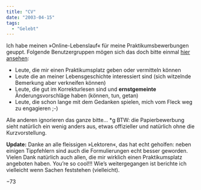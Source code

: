 ```yaml
---
title: "CV"
date: "2003-04-15"
tags:
  - "Gelebt"
---
```


Ich habe meinen »Online-Lebenslauf« für meine Praktikumsbewerbungen geuppt. Folgende Benutzergruppen mögen sich das doch bitte einmal [hier ansehen](# "Nico Brünjes - Onlinebewerbung - CV"):

- Leute, die mir einen Praktikumsplatz geben oder vermitteln können
- Leute die an meiner Lebensgeschichte interessiert sind (sich witzelnde Bemerkung aber verkneifen können)
- Leute, die gut im Korrekturlesen sind und **ernstgemeinte** Änderungsvorschläge haben (können, tun, getan)
- Leute, die schon lange mit dem Gedanken spielen, mich vom Fleck weg zu engagieren ;-)

Alle anderen ignorieren das ganze bitte… \*g
BTW: die Papierbewerbung sieht natürlich ein wenig anders aus, etwas offizieller und natürlich ohne die Kurzvorstellung.

**Update:** Danke an alle fleissigen »Lektoren«, das hat echt geholfen: neben einigen Tippfehlern sind auch die Formulierungen echt besser geworden. Vielen Dank natürlich auch allen, die mir wirklich einen Praktikumsplatz angeboten haben. You’re so cool!!! Wie’s weitergegangen ist berichte ich vielleicht wenn Sachen feststehen (vielleicht).

−73
